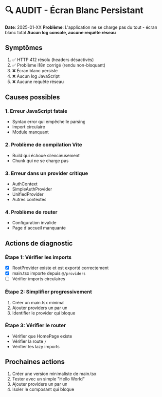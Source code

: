 # 🔍 AUDIT - Écran Blanc Persistant

**Date**: 2025-01-XX
**Problème**: L'application ne se charge pas du tout - écran blanc total
**Aucun log console, aucune requête réseau**

## Symptômes

1. ✅ HTTP 412 résolu (headers désactivés)
2. ✅ Problème i18n corrigé (rendu non-bloquant)
3. ❌ Écran blanc persiste
4. ❌ Aucun log JavaScript
5. ❌ Aucune requête réseau

## Causes possibles

### 1. Erreur JavaScript fatale
- Syntax error qui empêche le parsing
- Import circulaire
- Module manquant

### 2. Problème de compilation Vite
- Build qui échoue silencieusement
- Chunk qui ne se charge pas

### 3. Erreur dans un provider critique
- AuthContext
- SimpleAuthProvider
- UnifiedProvider
- Autres contextes

### 4. Problème de router
- Configuration invalide
- Page d'accueil manquante

## Actions de diagnostic

### Étape 1: Vérifier les imports
- [x] RootProvider existe et est exporté correctement
- [x] main.tsx importe depuis `@/providers`
- [ ] Vérifier imports circulaires

### Étape 2: Simplifier progressivement
1. Créer un main.tsx minimal
2. Ajouter providers un par un
3. Identifier le provider qui bloque

### Étape 3: Vérifier le router
- Vérifier que HomePage existe
- Vérifier la route `/`
- Vérifier les lazy imports

## Prochaines actions

1. Créer une version minimaliste de main.tsx
2. Tester avec un simple "Hello World"
3. Ajouter providers un par un
4. Isoler le composant qui bloque

